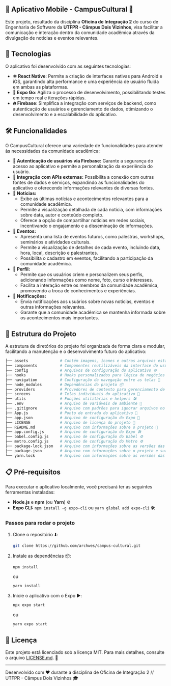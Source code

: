 ## 📱 Aplicativo Mobile - CampusCultural 🎉

Este projeto, resultado da disciplina **Oficina de Integração 2** do curso de Engenharia de Software da **UTFPR - Câmpus Dois Vizinhos**, visa facilitar a comunicação e interação dentro da comunidade acadêmica através da divulgação de notícias e eventos relevantes.

## 🚀 Tecnologias

O aplicativo foi desenvolvido com as seguintes tecnologias:

*   **⚛️ React Native**: Permite a criação de interfaces nativas para Android e iOS, garantindo alta performance e uma experiência de usuário fluida em ambas as plataformas.
*   **🏃 Expo Go**: Agiliza o processo de desenvolvimento, possibilitando testes em tempo real e iterações rápidas.
*   **🔥 Firebase**: Simplifica a integração com serviços de backend, como autenticação de usuários e gerenciamento de dados, otimizando o desenvolvimento e a escalabilidade do aplicativo.

## 🛠️ Funcionalidades

O CampusCultural oferece uma variedade de funcionalidades para atender às necessidades da comunidade acadêmica:

*   **🔑 Autenticação de usuários via Firebase:** Garante a segurança do acesso ao aplicativo e permite a personalização da experiência do usuário.
*   **🔗 Integração com APIs externas:** Possibilita a conexão com outras fontes de dados e serviços, expandindo as funcionalidades do aplicativo e oferecendo informações relevantes de diversas fontes.
*   **📰 Notícias:**
    *   Exibe as últimas notícias e acontecimentos relevantes para a comunidade acadêmica.
    *   Permite a visualização detalhada de cada notícia, com informações sobre data, autor e conteúdo completo.
    *   Oferece a opção de compartilhar notícias em redes sociais, incentivando o engajamento e a disseminação de informações.
*   **📅 Eventos:**
    *   Apresenta uma lista de eventos futuros, como palestras, workshops, seminários e atividades culturais.
    *   Permite a visualização de detalhes de cada evento, incluindo data, hora, local, descrição e palestrantes.
    *   Possibilita o cadastro em eventos, facilitando a participação da comunidade acadêmica.
*   **👤 Perfil:**
    *   Permite que os usuários criem e personalizem seus perfis, adicionando informações como nome, foto, curso e interesses.
    *   Facilita a interação entre os membros da comunidade acadêmica, promovendo a troca de conhecimentos e experiências.
*   **🔔 Notificações:**
    *   Envia notificações aos usuários sobre novas notícias, eventos e outras informações relevantes.
    *   Garante que a comunidade acadêmica se mantenha informada sobre os acontecimentos mais importantes.

## 📂 Estrutura do Projeto

A estrutura de diretórios do projeto foi organizada de forma clara e modular, facilitando a manutenção e o desenvolvimento futuro do aplicativo:

```bash
├── assets              # Contém imagens, ícones e outros arquivos estáticos 🖼️
├── components          # Componentes reutilizáveis da interface do usuário 🧩
├── config              # Arquivos de configuração do aplicativo ⚙️
├── hooks               # Hooks personalizados para lógica de negócios 🪝
├── navigation          # Configuração da navegação entre as telas 🧭
├── node_modules        # Dependências do projeto 📦
├── providers           # Provedores de contexto para gerenciamento de estados ♻️
├── screens             # Telas individuais do aplicativo 📱
├── utils               # Funções utilitárias e helpers 🛠️
├── .env                # Arquivo de variáveis de ambiente 🤫
├── .gitignore          # Arquivo com padrões para ignorar arquivos no Git 🙈
├── App.js              # Ponto de entrada do aplicativo 🚀
├── app.json            # Arquivo de configuração do Expo 📝
├── LICENSE             # Arquivo de licença do projeto 📜
├── README.md           # Arquivo com informações sobre o projeto 📖
├── app.config.js       # Arquivo de configuração do Expo 🛠️
├── babel.config.js     # Arquivo de configuração do Babel ⚙️
├── metro.config.js     # Arquivo de configuração do Metro ⚙️
├── package-lock.json   # Arquivo com informações sobre as versões das dependências 📌
├── package.json        # Arquivo com informações sobre o projeto e suas dependências 📦
└── yarn.lock           # Arquivo com informações sobre as versões das dependências (Yarn) 📌

```

## 📋 Pré-requisitos

Para executar o aplicativo localmente, você precisará ter as seguintes ferramentas instaladas:

*   **Node.js** e **npm** (ou **Yarn**) ⚙️
*   **Expo CLI:** `npm install -g expo-cli` ou `yarn global add expo-cli` 🛠️

### Passos para rodar o projeto

1.  Clone o repositório ⬇️:

    ```bash
    git clone https://github.com/archwes/campus-cultural.git
    ```

2.  Instale as dependências 📦:

    ```bash
    npm install
    ```

    ou

    ```bash
    yarn install
    ```

3.  Inicie o aplicativo com o Expo ▶️:

    ```bash
    npx expo start
    ```

    ou

    ```bash
    yarn expo start
    ```

## 📄 Licença

Este projeto está licenciado sob a licença MIT. Para mais detalhes, consulte o arquivo [LICENSE.md](LICENSE.md). 📜

-----

Desenvolvido com ❤️ durante a disciplina de Oficina de Integração 2 // UTFPR - Câmpus Dois Vizinhos 🎓
